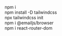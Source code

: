 npm i <br>
npm install -D tailwindcss <br>
npx tailwindcss init <br>
npm i @emailjs/browser <br>
npm i react-router-dom <br>

